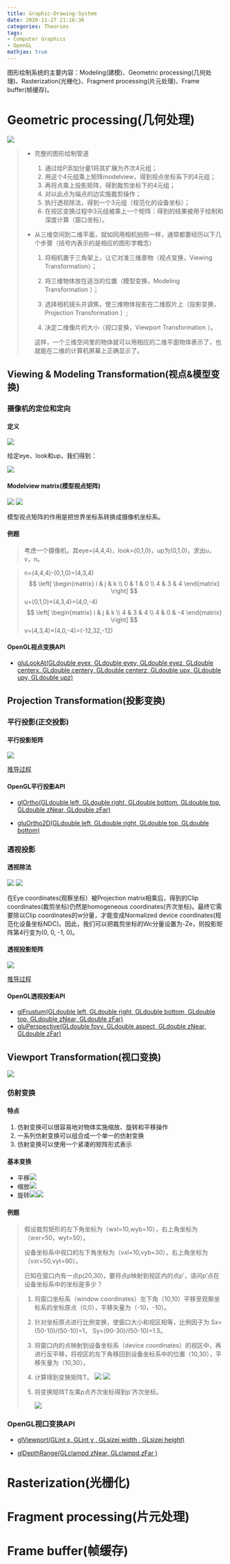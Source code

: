 ```yaml
---
title: Graphic-Drawing-System
date: 2020-11-27 21:16:36
categories: Theories
tags: 
- Computer Graphics
- OpenGL
mathjax: true
---
```


图形绘制系统的主要内容：Modeling(建模)、Geometric processing(几何处理)、Rasterization(光栅化)、Fragment processing(片元处理)、Frame buffer(帧缓存)。

<!--more-->

# Geometric processing(几何处理)

<img src='https://img-blog.csdnimg.cn/20201127213955149.png'>

> - 完整的图形绘制管道
>   1. 通过给P添加分量1将其扩展为齐次4元组；
>   2. 用这个4元组乘上矩阵modelview，得到视点坐标系下的4元组；
>   3. 再将点乘上投影矩阵，得到裁剪坐标下的4元组；
>   4. 对以此点为端点的边实施裁剪操作；
>   5. 执行透视除法，得到一个3元组（规范化的设备坐标）；
>   6. 在视区变换过程中3元组被乘上一个矩阵：得到的结果被用于绘制和深度计算（窗口坐标）。
>
> - 从三维空间到二维平面，就如同用相机拍照一样，通常都要经历以下几个步骤（括号内表示的是相应的图形学概念） 
>
>   1. 将相机置于三角架上，让它对准三维景物（视点变换，Viewing Transformation）； 
>
>   2. 将三维物体放在适当的位置（模型变换，Modeling Transformation ）； 
>
>   3. 选择相机镜头并调焦，使三维物体投影在二维胶片上（投影变换，Projection Transformation ）;
>
>   4. 决定二维像片的大小（视口变换，Viewport Transformation ）。 
>
>   这样，一个三维空间里的物体就可以用相应的二维平面物体表示了，也就能在二维的计算机屏幕上正确显示了。

## Viewing & Modeling  Transformation(视点&模型变换)

### 摄像机的定位和定向

#### 定义

<img src='https://img-blog.csdnimg.cn/20201128001507408.png'>

给定eye、look和up，我们得到：

<img src='https://img-blog.csdnimg.cn/20201128002206685.png'>



#### Modelview matrix(模型视点矩阵)

<img src='https://img-blog.csdnimg.cn/20201128013208174.png'>

<img src='https://img-blog.csdnimg.cn/20201128013227487.png'>

模型视点矩阵的作用是把世界坐标系转换成摄像机坐标系。

#### 例题

> 考虑一个摄像机，其eye=(4,4,4)，look=(0,1,0)，up为(0,1,0)，求出u，v，n。

> n=(4,4,4)-(0,1,0)=(4,3,4)
> $$
> \left[
>  \begin{matrix}
>    i & j & k \\
>    0 & 1 & 0 \\
>    4 & 3 & 4
>   \end{matrix}
>   \right]
> $$
> u=(0,1,0)×(4,3,4)=(4,0,-4)
> $$
> \left[
>  \begin{matrix}
>    i & j & k \\
>    4 & 3 & 4 \\
>    4 & 0 & -4
>   \end{matrix}
>   \right]
> $$
> v=(4,3,4)×(4,0,-4)=(-12,32,-12)

#### OpenGL视点变换API

- [gluLookAt(GLdouble eyex,   GLdouble eyey,   GLdouble eyez,   GLdouble centerx,   GLdouble centery,   GLdouble centerz,   GLdouble upx,   GLdouble upy,   GLdouble upz)](https://docs.microsoft.com/en-us/windows/win32/opengl/glulookat)

## Projection Transformation(投影变换)

### 平行投影(正交投影)

#### 平行投影矩阵

<img src='https://img-blog.csdnimg.cn/20201128020858774.png'>

[推导过程](https://www.cnblogs.com/leixinyue/p/11166135.html)

#### OpenGL平行投影API

- [glOrtho(GLdouble left,   GLdouble right,   GLdouble bottom,   GLdouble top,   GLdouble zNear,   GLdouble zFar)](https://docs.microsoft.com/en-us/windows/win32/opengl/glortho)

- [gluOrtho2D(GLdouble left,   GLdouble right,   GLdouble top,   GLdouble bottom)](https://docs.microsoft.com/en-us/windows/win32/opengl/gluortho2d)

### 透视投影

#### 透视除法

<img src='https://img-blog.csdnimg.cn/20201128020312218.png'>

<img src='https://img-blog.csdnimg.cn/20201128020336728.png'>

在Eye coordinates(观察坐标）被Projection matrix相乘后，得到的Clip coordinates(裁剪坐标)仍然是homogeneous coordinates(齐次坐标)。最终它需要除以Clip coordinates的w分量，才能变成Normalized device coordinates(规范化设备坐标NDC)。因此，我们可以把裁剪坐标的Wc分量设置为-Ze，则投影矩阵第4行变为(0, 0, -1, 0)。

#### 透视投影矩阵

<img src='https://img-blog.csdnimg.cn/20201128020621398.png'>

[推导过程](https://www.cnblogs.com/leixinyue/p/11166135.html)

#### OpenGL透视投影API

- [glFrustum(GLdouble left,   GLdouble right,   GLdouble bottom,   GLdouble top,   GLdouble zNear,   GLdouble zFar)](https://docs.microsoft.com/en-us/windows/win32/opengl/glfrustum)
- [gluPerspective(GLdouble fovy,   GLdouble aspect,   GLdouble zNear,   GLdouble zFar)](https://docs.microsoft.com/en-us/windows/win32/opengl/gluperspective)

## Viewport Transformation(视口变换)

<img src='https://img-blog.csdnimg.cn/20201127214343608.png'>

### 仿射变换

#### 特点

1. 仿射变换可以很容易地对物体实施缩放、旋转和平移操作
2. 一系列仿射变换可以组合成一个单一的仿射变换
3. 仿射变换可以使用一个紧凑的矩阵形式表示

#### 基本变换

- 平移<img src='https://img-blog.csdnimg.cn/2020112723281810.png'>
- 缩放<img src='https://img-blog.csdnimg.cn/20201127232917795.png'>
- 旋转<img src='https://img-blog.csdnimg.cn/20201127234421587.png'><img src='https://img-blog.csdnimg.cn/20201127234441934.png'>

#### 例题

> 假设裁剪矩形的左下角坐标为（wxl=10,wyb=10），右上角坐标为（wxr=50，wyt=50）。
>
> 设备坐标系中视口的左下角坐标为（vxl=10,vyb=30），右上角坐标为（vxr=50,vyt=90）。
>
> 已知在窗口内有一点p(20,30)，要将点p映射到视区内的点p’，请问p’点在设备坐标系中的坐标是多少？

> 1. 将窗口坐标系（window coordinates）左下角（10,10）平移至观察坐标系的坐标原点（0,0），平移矢量为（-10，-10）。
>
> 2. 针对坐标原点进行比例变换，使窗口大小和视区相等，比例因子为 Sx=(50-10)/(50-10)=1， Sy=(90-30)/(50-10)=1.5。
>
> 3. 将窗口内的点映射到设备坐标系（device coordinates）的视区中，再进行反平移，将视区的左下角移回到设备坐标系中的位置（10,30），平移矢量为（10,30）。
>
> 4. 计算得到变换矩阵T。
>    <img src='https://img-blog.csdnimg.cn/20201127225018489.png'>
>    <img src='https://img-blog.csdnimg.cn/20201127225157233.png'>
>    
> 5. 将变换矩阵T左乘p点齐次坐标得到p'齐次坐标。
>    
>    <img src='https://img-blog.csdnimg.cn/20201127234649217.png'>

### OpenGL视口变换API

- [glViewport(GLint x, GLint y , GLsizei width , GLsizei height)](https://docs.microsoft.com/en-us/windows/win32/opengl/glviewport)

- [glDepthRange(GLclampd zNear, GLclampd zFar )](https://docs.microsoft.com/en-us/windows/win32/opengl/gldepthrange)

# Rasterization(光栅化)

# Fragment processing(片元处理)

# Frame buffer(帧缓存)
